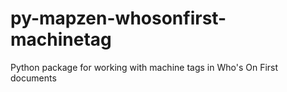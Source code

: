 # py-mapzen-whosonfirst-machinetag

Python package for working with machine tags in Who's On First documents

